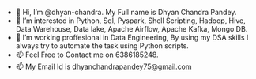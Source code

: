 - 👋 Hi, I’m @dhyan-chandra. My Full name is Dhyan Chandra Pandey. 
- 👀 I’m interested in Python, Sql, Pyspark, Shell Scripting, Hadoop, Hive, Data Warehouse, Data lake, Apache Airflow, Apache Kafka, Mongo DB.
- 🌱 I’m working proffesional in Data Engineering, By using my DSA skills I always try to automate the task using Python scripts.
- 📫 Feel Free to Contact me on 6386185248.
- 📫 My Email Id is dhyanchandrapandey75@gmail.com

<!---
dhyan-chandra/dhyan-chandra is a ✨ special ✨ repository because its `README.md` (this file) appears on your GitHub profile.
You can click the Preview link to take a look at your changes.
--->
